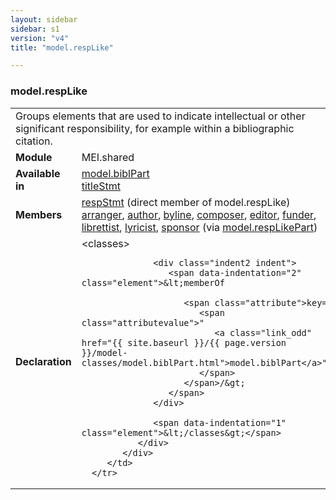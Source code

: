 ```yaml
---
layout: sidebar
sidebar: s1
version: "v4"
title: "model.respLike"

---
```


<div class="classSpec model">
   <h3 id="model.respLike">model.respLike</h3>
   <table class="wovenodd">
      <tr>
         <td colspan="2" class="wovenodd-col2">Groups elements that are used to indicate intellectual or other significant
            responsibility, for example within a bibliographic citation.
         </td>
      </tr>
      <tr>
         <td class="wovenodd-col1">
            <strong>Module</strong>
         </td>
         <td class="wovenodd-col2">MEI.shared</td>
      </tr>
      <tr>
         <td class="wovenodd-col1">
            <strong>Available in</strong>
         </td>
         <td class="wovenodd-col2">
            <div class="parent">
               <div>
                  <a class="link_odd_classSpec" href="{{ site.baseurl }}/{{ page.version }}/model-classes/model.biblPart.html">model.biblPart</a>
               </div>
               <div>
                  <a class="link_odd_elementSpec" href="{{ site.baseurl }}/{{ page.version }}/elements/titleStmt.html">titleStmt</a>
               </div>
            </div>
         </td>
      </tr>
      <tr>
         <td class="wovenodd-col1">
            <strong>Members</strong>
         </td>
         <td class="wovenodd-col2">
            <div class="parent">
               <div>
                  <a class="link_odd_elementSpec" href="{{ site.baseurl }}/{{ page.version }}/elements/respStmt.html">respStmt</a> (direct member of model.respLike)
               </div>
               <div>
                  <a class="link_odd_elementSpec" href="{{ site.baseurl }}/{{ page.version }}/model-classes/arranger.html">arranger</a>, 
                  <a class="link_odd_elementSpec" href="{{ site.baseurl }}/{{ page.version }}/model-classes/author.html">author</a>, 
                  <a class="link_odd_elementSpec" href="{{ site.baseurl }}/{{ page.version }}/model-classes/byline.html">byline</a>, 
                  <a class="link_odd_elementSpec" href="{{ site.baseurl }}/{{ page.version }}/model-classes/composer.html">composer</a>, 
                  <a class="link_odd_elementSpec" href="{{ site.baseurl }}/{{ page.version }}/model-classes/editor.html">editor</a>, 
                  <a class="link_odd_elementSpec" href="{{ site.baseurl }}/{{ page.version }}/model-classes/funder.html">funder</a>, 
                  <a class="link_odd_elementSpec" href="{{ site.baseurl }}/{{ page.version }}/model-classes/librettist.html">librettist</a>, 
                  <a class="link_odd_elementSpec" href="{{ site.baseurl }}/{{ page.version }}/model-classes/lyricist.html">lyricist</a>, 
                  <a class="link_odd_elementSpec" href="{{ site.baseurl }}/{{ page.version }}/model-classes/sponsor.html">sponsor</a>
                  <span> (via 
                     <a class="link_odd_classSpec" href="{{ site.baseurl }}/{{ page.version }}/model-classes/model.respLikePart.html">model.respLikePart</a>)
                  </span>
               </div>
            </div>
         </td>
      </tr>
      <tr>
         <td class="wovenodd-col1">
            <strong>Declaration</strong>
         </td>
         <td class="wovenodd-col2">
            <div xml:space="preserve" class="pre">
               <div class="indent1 indent">
                  <span data-indentation="1" class="element">&lt;classes&gt;</span>
                  
                  <div class="indent2 indent">
                     <span data-indentation="2" class="element">&lt;memberOf
                        
                        <span class="attribute">key=
                           <span class="attributevalue">"
                              <a class="link_odd" href="{{ site.baseurl }}/{{ page.version }}/model-classes/model.biblPart.html">model.biblPart</a>"
                           </span>
                        </span>/&gt;
                     </span>
                  </div>
                  
                  <span data-indentation="1" class="element">&lt;/classes&gt;</span>
               </div>
            </div>
         </td>
      </tr>
   </table>
</div>